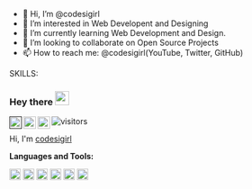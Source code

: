 - 👋 Hi, I’m @codesigirl
- 👀 I’m interested in Web Developent and Designing
- 🌱 I’m currently learning Web Development and Design.
- 💞️ I’m looking to collaborate on Open Source Projects
- 📫 How to reach me: @codesigirl(YouTube, Twitter, GitHub)


SKILLS:
### Hey there <img src="https://media.giphy.com/media/hvRJCLFzcasrR4ia7z/giphy.gif" width="25px">
<a href="">
  <img align="left" alt="aa" width="22px" src="https://raw.githubusercontent.com/peterthehan/peterthehan/master/assets/discord.svg" />
</a>
<a href="https://twitter.com/codesigirl">
  <img align="left" alt="Codesigirl | Twitter" width="22px" src="https://raw.githubusercontent.com/peterthehan/peterthehan/master/assets/twitter.svg" />
</a>
<a href="https://www.linkedin.com/in//">
  <img align="left" alt="Codesigirl" width="22px" src="https://raw.githubusercontent.com/peterthehan/peterthehan/master/assets/linkedin.svg" />
</a>

  ![visitors](https://visitor-badge.glitch.me/badge?page_id=codesigirl)
<br />

Hi, I'm [codesigirl](https://abhishknads.me/)


**Languages and Tools:**  

<code><img height="20" src=""></code>
<code><img height="20" src=""></code>
<code><img height="20" src=""></code>
<code><img height="20" src=""></code>
<code><img height="20" src=""></code>
<code><img height="20" src=""></code>







<!---
codesigirl/codesigirl is a ✨ special ✨ repository because its `README.md` (this file) appears on your GitHub profile.
You can click the Preview link to take a look at your changes.
--->

